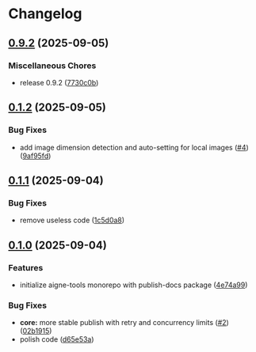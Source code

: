 # Changelog

## [0.9.2](https://github.com/AIGNE-io/aigne-tools/compare/aigne-tools-v0.1.2...aigne-tools-v0.9.2) (2025-09-05)


### Miscellaneous Chores

* release 0.9.2 ([7730c0b](https://github.com/AIGNE-io/aigne-tools/commit/7730c0ba7d6bf8594241d6412d2fb1e9ce1f1d7a))

## [0.1.2](https://github.com/AIGNE-io/aigne-tools/compare/aigne-tools-v0.1.1...aigne-tools-v0.1.2) (2025-09-05)


### Bug Fixes

* add image dimension detection and  auto-setting for local images ([#4](https://github.com/AIGNE-io/aigne-tools/issues/4)) ([9af95fd](https://github.com/AIGNE-io/aigne-tools/commit/9af95fd0d68a348d7e441402fe460b6a0c158808))

## [0.1.1](https://github.com/AIGNE-io/aigne-tools/compare/aigne-tools-v0.1.0...aigne-tools-v0.1.1) (2025-09-04)


### Bug Fixes

* remove useless code ([1c5d0a8](https://github.com/AIGNE-io/aigne-tools/commit/1c5d0a88513a1f8e8cf7472c92286a0f0917ebc6))

## [0.1.0](https://github.com/AIGNE-io/aigne-tools/compare/aigne-tools-v0.0.1...aigne-tools-v0.1.0) (2025-09-04)


### Features

* initialize aigne-tools monorepo with publish-docs package ([4e74a99](https://github.com/AIGNE-io/aigne-tools/commit/4e74a99845f3b63e5847e58b16db7bbac54590d5))


### Bug Fixes

* **core:** more stable publish with retry and concurrency limits ([#2](https://github.com/AIGNE-io/aigne-tools/issues/2)) ([02b1915](https://github.com/AIGNE-io/aigne-tools/commit/02b19150d998175b129d0a7ab653b2f044c6ca62))
* polish code ([d65e53a](https://github.com/AIGNE-io/aigne-tools/commit/d65e53a190c708d6e6d966d14e19055fd3d9248c))

